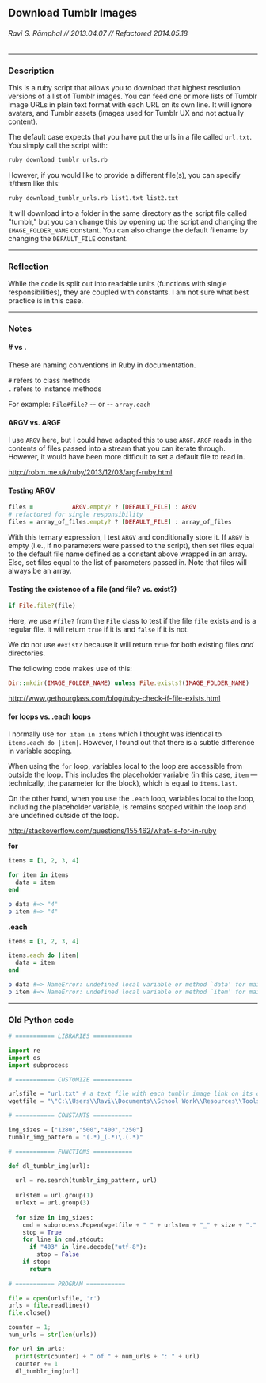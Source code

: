 ## Download Tumblr Images
###### Ravi S. Rāmphal // 2013.04.07 // Refactored 2014.05.18

***

### Description

This is a ruby script that allows you to download that highest resolution versions of a list of Tumblr images. You can feed one or more lists of Tumblr image URLs in plain text format with each URL on its own line. It will ignore avatars, and Tumblr assets (images used for Tumblr UX and not actually content).

The default case expects that you have put the urls in a file called `url.txt`. You simply call the script with:

```bash
ruby download_tumblr_urls.rb
```

However, if you would like to provide a different file(s), you can specify it/them like this:

```bash
ruby download_tumblr_urls.rb list1.txt list2.txt
```

It will download into a folder in the same directory as the script file called "tumblr," but you can change this by opening up the script and changing the `IMAGE_FOLDER_NAME` constant. You can also change the default filename by changing the `DEFAULT_FILE` constant.

***

### Reflection

While the code is split out into readable units (functions with single responsibilities), they are coupled with constants. I am not sure what best practice is in this case.

***

### Notes

#### # vs .

These are naming conventions in Ruby in documentation.

`#` refers to class methods  
`.` refers to instance methods

For example: `File#file?` -- or -- `array.each`

#### ARGV vs. ARGF

I use `ARGV` here, but I could have adapted this to use `ARGF`. `ARGF` reads in the contents of files passed into a stream that you can iterate through. However, it would have been more difficult to set a default file to read in.

<http://robm.me.uk/ruby/2013/12/03/argf-ruby.html>

#### Testing ARGV

```ruby
files =           ARGV.empty? ? [DEFAULT_FILE] : ARGV
# refactored for single responsibility
files = array_of_files.empty? ? [DEFAULT_FILE] : array_of_files
```

With this ternary expression, I test `ARGV` and conditionally store it. If `ARGV` is empty (i.e., if no parameters were passed to the script), then set files equal to the default file name defined as a constant above wrapped in an array. Else, set files equal to the list of parameters passed in. Note that files will always be an array.

#### Testing the existence of a file (and file? vs. exist?)

```ruby
if File.file?(file)
```

Here, we use `#file?` from the `File` class to test if the file `file` exists and is a regular file. It will return `true` if it is and `false` if it is not. 

We do not use `#exist?` because it will return `true` for both existing files *and* directories.

The following code makes use of this:

```ruby
Dir::mkdir(IMAGE_FOLDER_NAME) unless File.exists?(IMAGE_FOLDER_NAME)
```

<http://www.gethourglass.com/blog/ruby-check-if-file-exists.html>

#### for loops vs. .each loops

I normally use `for item in items` which I thought was identical to `items.each do |item|`. However, I found out that there is a subtle difference in variable scoping.

When using the `for` loop, variables local to the loop are accessible from outside the loop. This includes the placeholder variable (in this case, `item` — technically, the parameter for the block), which is equal to `items.last`.

On the other hand, when you use the `.each` loop, variables local to the loop, including the placeholder variable, is remains scoped within the loop and are undefined outside of the loop.

<http://stackoverflow.com/questions/155462/what-is-for-in-ruby>

**for**
```ruby
items = [1, 2, 3, 4]

for item in items
  data = item
end

p data #=> "4"
p item #=> "4"
```

**.each**
```ruby
items = [1, 2, 3, 4]

items.each do |item|
  data = item
end

p data #=> NameError: undefined local variable or method `data' for main:Object
p item #=> NameError: undefined local variable or method `item' for main:Object
```

***

### Old Python code

```python
# =========== LIBRARIES ===========

import re
import os
import subprocess

# =========== CUSTOMIZE ===========

urlsfile = "url.txt" # a text file with each tumblr image link on its own line
wgetfile = "\"C:\\Users\\Ravi\\Documents\\School Work\\Resources\\Tools\\wget.exe\"" #wget location

# =========== CONSTANTS ===========

img_sizes = ["1280","500","400","250"]
tumblr_img_pattern = "(.*)_(.*)\.(.*)"

# =========== FUNCTIONS ===========

def dl_tumblr_img(url):
  
  url = re.search(tumblr_img_pattern, url)
  
  urlstem = url.group(1)
  urlext = url.group(3)
  
  for size in img_sizes:
    cmd = subprocess.Popen(wgetfile + " " + urlstem + "_" + size + "." + urlext, shell=True, stdout=subprocess.PIPE, stderr=subprocess.STDOUT)
    stop = True
    for line in cmd.stdout:
      if "403" in line.decode("utf-8"):
        stop = False
    if stop:
      return
      
# =========== PROGRAM ===========

file = open(urlsfile, 'r')
urls = file.readlines()
file.close()

counter = 1;
num_urls = str(len(urls))

for url in urls:
  print(str(counter) + " of " + num_urls + ": " + url)
  counter += 1
  dl_tumblr_img(url)
```
